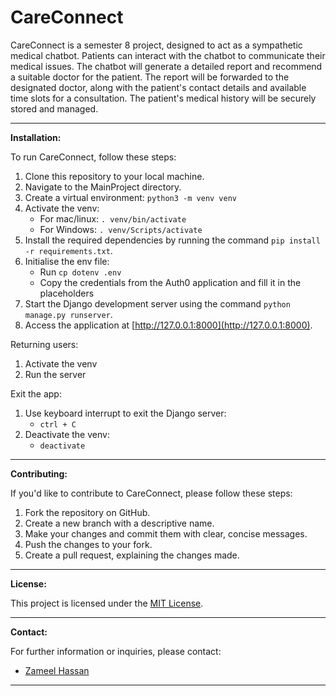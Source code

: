 # CareConnect

CareConnect is a semester 8 project, designed to act as a sympathetic medical chatbot. Patients can interact with the chatbot to communicate their medical issues. The chatbot will generate a detailed report and recommend a suitable doctor for the patient. The report will be forwarded to the designated doctor, along with the patient's contact details and available time slots for a consultation. The patient's medical history will be securely stored and managed.

---

**Installation:**

To run CareConnect, follow these steps:

1. Clone this repository to your local machine.
2. Navigate to the MainProject directory.
3. Create a virtual environment: ```python3 -m venv venv```
4. Activate the venv: 
    - For mac/linux:
        ```. venv/bin/activate```
    - For Windows:
        ```. venv/Scripts/activate```
5. Install the required dependencies by running the command `pip install -r requirements.txt`.
6. Initialise the env file:
    - Run ```cp dotenv .env```
    - Copy the credentials from the Auth0 application and fill it in the placeholders
7. Start the Django development server using the command `python manage.py runserver`.
8. Access the application at [http://127.0.0.1:8000](http://127.0.0.1:8000).

Returning users:

1. Activate the venv
2. Run the server

Exit the app:

1. Use keyboard interrupt to exit the Django server: 
    - ```ctrl + C```
2. Deactivate the venv:
    - ```deactivate```

<!-- 
---

**Usage:**

1. Visit the homepage and interact with the chatbot.
2. Describe your medical issue in detail.
3. The chatbot will generate a comprehensive report.
4. Review the report and confirm the submission.
5. The system will recommend a suitable doctor for your case.
6. The report will be sent to the designated doctor, along with your contact details and available time slots.
7. The doctor will reach out to schedule a consultation. -->

---

**Contributing:**

If you'd like to contribute to CareConnect, please follow these steps:

1. Fork the repository on GitHub.
2. Create a new branch with a descriptive name.
3. Make your changes and commit them with clear, concise messages.
4. Push the changes to your fork.
5. Create a pull request, explaining the changes made.

---

**License:**

This project is licensed under the [MIT License](LICENSE).

---

**Contact:**

For further information or inquiries, please contact:

- [Zameel Hassan](mailto:zameelhassan2024@cs.ajce.in)

---